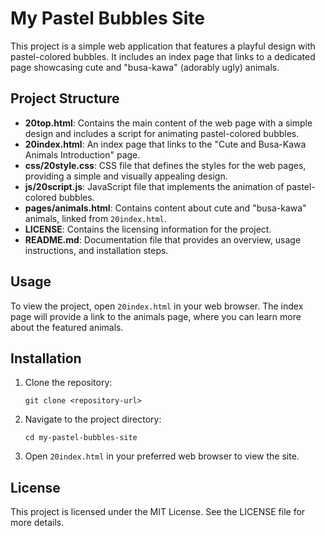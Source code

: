 # My Pastel Bubbles Site

This project is a simple web application that features a playful design with pastel-colored bubbles. It includes an index page that links to a dedicated page showcasing cute and "busa-kawa" (adorably ugly) animals.

## Project Structure

- **20top.html**: Contains the main content of the web page with a simple design and includes a script for animating pastel-colored bubbles.
- **20index.html**: An index page that links to the "Cute and Busa-Kawa Animals Introduction" page.
- **css/20style.css**: CSS file that defines the styles for the web pages, providing a simple and visually appealing design.
- **js/20script.js**: JavaScript file that implements the animation of pastel-colored bubbles.
- **pages/animals.html**: Contains content about cute and "busa-kawa" animals, linked from `20index.html`.
- **LICENSE**: Contains the licensing information for the project.
- **README.md**: Documentation file that provides an overview, usage instructions, and installation steps.

## Usage

To view the project, open `20index.html` in your web browser. The index page will provide a link to the animals page, where you can learn more about the featured animals.

## Installation

1. Clone the repository:
   ```
   git clone <repository-url>
   ```
2. Navigate to the project directory:
   ```
   cd my-pastel-bubbles-site
   ```
3. Open `20index.html` in your preferred web browser to view the site.

## License

This project is licensed under the MIT License. See the LICENSE file for more details.